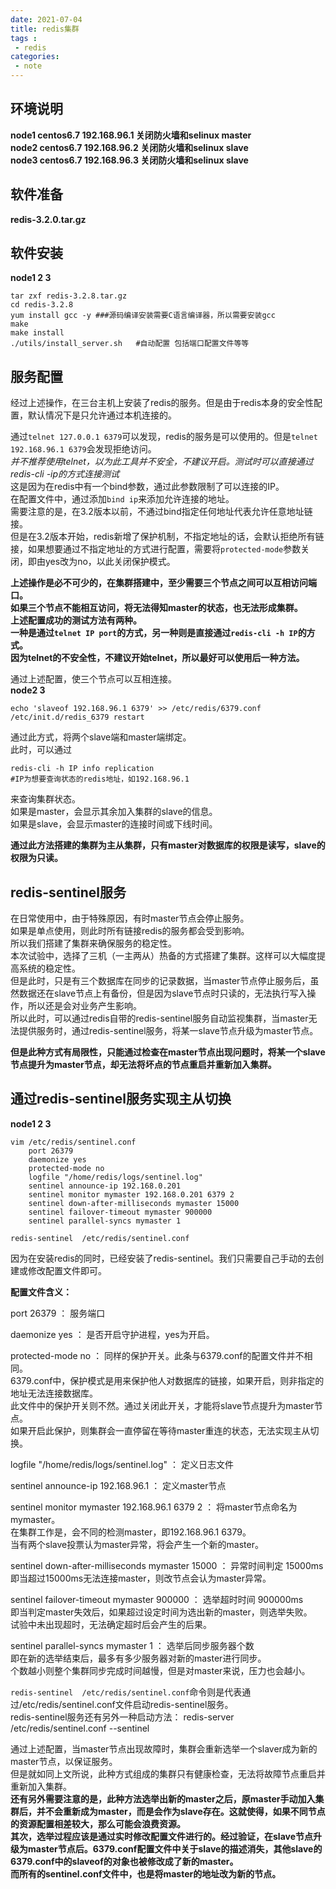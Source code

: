 ```yaml
---
date: 2021-07-04
title: redis集群
tags :
 - redis
categories:
 - note
---
```


## 环境说明

**node1 centos6.7 192.168.96.1 关闭防火墙和selinux master**   
**node2 centos6.7 192.168.96.2 关闭防火墙和selinux slave**   
**node3 centos6.7 192.168.96.3 关闭防火墙和selinux slave**   

<!--more-->
## 软件准备

**redis-3.2.0.tar.gz**

## 软件安装
**node1 2 3**

	tar zxf redis-3.2.8.tar.gz
	cd redis-3.2.8
	yum install gcc -y ###源码编译安装需要C语言编译器，所以需要安装gcc
	make
	make install
	./utils/install_server.sh   #自动配置 包括端口配置文件等等
	
	
## 服务配置

经过上述操作，在三台主机上安装了redis的服务。但是由于redis本身的安全性配置，默认情况下是只允许通过本机连接的。

通过`telnet 127.0.0.1 6379`可以发现，redis的服务是可以使用的。但是`telnet 192.168.96.1 6379`会发现拒绝访问。   
*并不推荐使用telnet，以为此工具并不安全，不建议开启。测试时可以直接通过redis-cli -ip的方式连接测试*      
这是因为在redis中有一个bind参数，通过此参数限制了可以连接的IP。   
在配置文件中，通过添加`bind ip`来添加允许连接的地址。    
需要注意的是，在3.2版本以前，不通过bind指定任何地址代表允许任意地址链接。   
但是在3.2版本开始，redis新增了保护机制，不指定地址的话，会默认拒绝所有链接，如果想要通过不指定地址的方式进行配置，需要将`protected-mode`参数关闭，即由yes改为no，以此关闭保护模式。

**上述操作是必不可少的，在集群搭建中，至少需要三个节点之间可以互相访问端口。**   
**如果三个节点不能相互访问，将无法得知master的状态，也无法形成集群。**   
**上述配置成功的测试方法有两种。**   
**一种是通过`telnet IP port`的方式，另一种则是直接通过`redis-cli -h IP`的方式。**   
**因为telnet的不安全性，不建议开始telnet，所以最好可以使用后一种方法。**

通过上述配置，使三个节点可以互相连接。   
**node2 3**
    
    echo 'slaveof 192.168.96.1 6379' >> /etc/redis/6379.conf
    /etc/init.d/redis_6379 restart
    
通过此方式，将两个slave端和master端绑定。   
此时，可以通过

    redis-cli -h IP info replication  
    #IP为想要查询状态的redis地址，如192.168.96.1
    
来查询集群状态。   
如果是master，会显示其余加入集群的slave的信息。   
如果是slave，会显示master的连接时间或下线时间。

**通过此方法搭建的集群为主从集群，只有master对数据库的权限是读写，slave的权限为只读。**


## redis-sentinel服务

在日常使用中，由于特殊原因，有时master节点会停止服务。   
如果是单点使用，则此时所有链接redis的服务都会受到影响。   
所以我们搭建了集群来确保服务的稳定性。   
本次试验中，选择了三机（一主两从）热备的方式搭建了集群。这样可以大幅度提高系统的稳定性。   
但是此时，只是有三个数据库在同步的记录数据，当master节点停止服务后，虽然数据还在slave节点上有备份，但是因为slave节点时只读的，无法执行写入操作，所以还是会对业务产生影响。   
所以此时，可以通过redis自带的redis-sentinel服务自动监视集群，当master无法提供服务时，通过redis-sentinel服务，将某一slave节点升级为master节点。   

**但是此种方式有局限性，只能通过检查在master节点出现问题时，将某一个slave节点提升为master节点，却无法将坏点的节点重启并重新加入集群。**

## 通过redis-sentinel服务实现主从切换
**node1 2 3**


    vim /etc/redis/sentinel.conf
        port 26379 
        daemonize yes
        protected-mode no
        logfile "/home/redis/logs/sentinel.log" 
        sentinel announce-ip 192.168.0.201                       
        sentinel monitor mymaster 192.168.0.201 6379 2 
        sentinel down-after-milliseconds mymaster 15000 
        sentinel failover-timeout mymaster 900000
        sentinel parallel-syncs mymaster 1
    
    redis-sentinel  /etc/redis/sentinel.conf
    
因为在安装redis的同时，已经安装了redis-sentinel。我们只需要自己手动的去创建或修改配置文件即可。     

**配置文件含义：**

port 26379 ： 服务端口    

daemonize yes ： 是否开启守护进程，yes为开启。   

protected-mode no ： 同样的保护开关。此条与6379.conf的配置文件并不相同。   
6379.conf中，保护模式是用来保护他人对数据库的链接，如果开启，则非指定的地址无法连接数据库。   
此文件中的保护开关则不然。通过关闭此开关，才能将slave节点提升为master节点。   
如果开启此保护，则集群会一直停留在等待master重连的状态，无法实现主从切换。

logfile "/home/redis/logs/sentinel.log" ： 定义日志文件

sentinel announce-ip 192.168.96.1 ： 定义master节点

sentinel monitor mymaster 192.168.96.1 6379 2 ： 将master节点命名为mymaster。   
在集群工作是，会不同的检测master，即192.168.96.1 6379。   
当有两个slave投票认为master异常，将会产生一个新的master。

sentinel down-after-milliseconds mymaster 15000 ： 异常时间判定 15000ms   
即当超过15000ms无法连接master，则改节点会认为master异常。

sentinel failover-timeout mymaster 900000 ： 选举超时时间 900000ms   
即当判定master失效后，如果超过设定时间为选出新的master，则选举失败。   
试验中未出现超时，无法确定超时后会产生的后果。

sentinel parallel-syncs mymaster 1 ： 选举后同步服务器个数   
即在新的选举结束后，最多有多少服务器对新的master进行同步。   
个数越小则整个集群同步完成时间越慢，但是对master来说，压力也会越小。  

`redis-sentinel  /etc/redis/sentinel.conf`命令则是代表通过/etc/redis/sentinel.conf文件启动redis-sentinel服务。   
redis-sentinel服务还有另外一种启动方法：
    redis-server /etc/redis/sentinel.conf --sentinel
    
通过上述配置，当master节点出现故障时，集群会重新选举一个slaver成为新的master节点，以保证服务。   
但是就如同上文所说，此种方式组成的集群只有健康检查，无法将故障节点重启并重新加入集群。   
**还有另外需要注意的是，此种方法选举出新的master之后，原master手动加入集群后，并不会重新成为master，而是会作为slave存在。这就使得，如果不同节点的资源配置相差较大，那么可能会浪费资源。**   
**其次，选举过程应该是通过实时修改配置文件进行的。经过验证，在slave节点升级为master节点后。6379.conf配置文件中关于slave的描述消失，其他slave的6379.conf中的slaveof的对象也被修改成了新的master。**   
**而所有的sentinel.conf文件中，也是将master的地址改为新的节点。**
